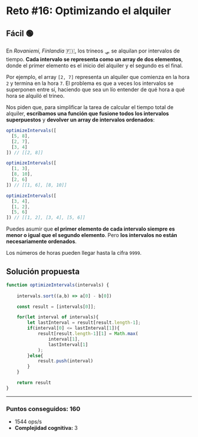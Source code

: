 # Reto #16: Optimizando el alquiler

## Fácil 🟢

En *Rovaniemi, Finlandia* 🇫🇮, los trineos 🛷 se alquilan por intervalos de tiempo. **Cada intervalo se representa como un array de dos elementos**, donde el primer elemento es el inicio del alquiler y el segundo es el final.

Por ejemplo, el array `[2, 7]` representa un alquiler que comienza en la hora `2` y termina en la hora `7`. El problema es que a veces los intervalos se superponen entre sí, haciendo que sea un lío entender de qué hora a qué hora se alquiló el trineo.

Nos piden que, para simplificar la tarea de calcular el tiempo total de alquiler, **escribamos una función que fusione todos los intervalos superpuestos** y **devolver un array de intervalos ordenados**:

```javascript
optimizeIntervals([
  [5, 8],
  [2, 7],
  [3, 4]
]) // [[2, 8]]

optimizeIntervals([
  [1, 3],
  [8, 10],
  [2, 6]
]) // [[1, 6], [8, 10]]

optimizeIntervals([
  [3, 4],
  [1, 2],
  [5, 6]
]) // [[1, 2], [3, 4], [5, 6]]
```

Puedes asumir que **el primer elemento de cada intervalo siempre es menor o igual que el segundo elemento**. Pero **los intervalos no están necesariamente ordenados**.

Los números de horas pueden llegar hasta la cifra `9999`.


## Solución propuesta

```javascript
function optimizeIntervals(intervals) {
 
    intervals.sort((a,b) => a[0] - b[0])

    const result = [intervals[0]];

    for(let interval of intervals){
        let lastInterval = result[result.length-1];
        if(interval[0] <= lastInterval[1]){
            result[result.length-1][1] = Math.max(
                interval[1],
                lastInterval[1]
            );
        }else{
            result.push(interval)
        }
    }

    return result
}
```

---

### Puntos conseguidos: 160

* 1544 ops/s
* **Complejidad cognitiva:** 3